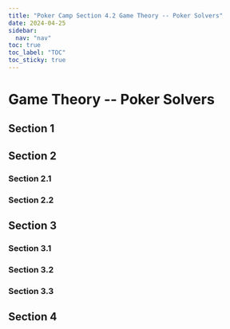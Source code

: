```yaml
---
title: "Poker Camp Section 4.2 Game Theory -- Poker Solvers"
date: 2024-04-25
sidebar:
  nav: "nav"
toc: true
toc_label: "TOC"
toc_sticky: true
---
```


# Game Theory -- Poker Solvers

## Section 1

## Section 2
### Section 2.1
### Section 2.2


## Section 3
### Section 3.1
### Section 3.2
### Section 3.3

## Section 4
